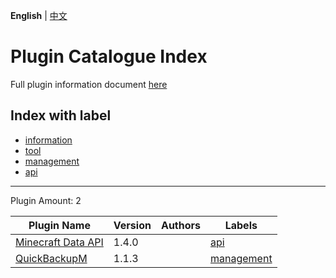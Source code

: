 **English** | [中文](readme-zh_cn.md)

# Plugin Catalogue Index

Full plugin information document [here](./full.md)

## Index with label

- [information](/labels/information/readme.md)
- [tool](/labels/tool/readme.md)
- [management](/labels/management/readme.md)
- [api](/labels/api/readme.md)

-------

Plugin Amount: 2

| Plugin Name | Version | Authors | Labels |
| --- | --- | --- | --- |
| [Minecraft Data API](/plugins/minecraft_data_api/readme.md) | 1.4.0 |  | [api](/labels/api/readme.md) |
| [QuickBackupM](/plugins/quick_backup_multi/readme.md) | 1.1.3 |  | [management](/labels/management/readme.md) |
